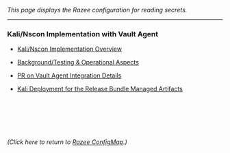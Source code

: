 _This page displays the Razee configuration for reading secrets._


***


### **Kali/Nscon Implementation with Vault Agent**

* [Kali/Nscon Implementation Overview](https://github.ibm.com/gensec/OperatorVault-Wiki/blob/master/assets/mtls%20%2B%20vault%20agent.pdf)

* [Background/Testing & Operational Aspects](https://confluence.swg.usma.ibm.com:8445/pages/viewpage.action?pageId=392626777)

* [PR on Vault Agent Integration Details](https://github.ibm.com/cloudnet/kali/pull/176/files)

* [Kali Deployment for the Release Bundle Managed Artifacts](https://github.ibm.com/gensec/OperatorVault-Wiki/blob/master/assets/deployment.yaml.j2) 


<p>&nbsp;</p>
<p>&nbsp;</p>
<p>&nbsp;</p>

_(Click here to return to [Razee ConfigMap](https://github.ibm.com/gensec/OperatorVault-Wiki/wiki/Razee-ConfigMap).)_